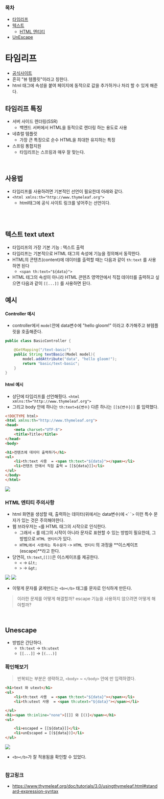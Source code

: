 ### 목차
 - [타임리프](#타임리프)
 - [텍스트](#텍스트-text-utext)
   - [HTML 엔티티](#HTML-엔티티-주의사항)
 - [UnEscape](#Unescape)

# 타임리프
 - [공식사이트](https://www.thymeleaf.org/)
 - 흔히 "뷰 템플릿"이라고 칭한다.
 - html 태그에 속성을 붙여 페이지에 동적으로 값을 추가하거나 처리 할 수 있게 해준다.

## 타임리프 특징
 - 서버 사이드 렌더링(SSR)
   - 백엔드 서버에서 HTML을 동적으로 렌더링 하는 용도로 사용
 - 네츄럴 템플릿
   - 가장 큰 특징으로 순수 HTML을 최대한 유지하는 특징
 - 스프링 통합지원
   - 타임리프는 스프링과 매우 잘 맞는다.

<br>

## 사용법 
 - 타임리프를 사용하려면 기본적인 선언이 필요한데 아래와 같다.
 - `<html xmlns:th="http://www.thymeleaf.org">`
   - html태그에 공식 사이트 링크를 넣어주는 선언이다.

<br>
<br>




## 텍스트 text utext
 - 타임리프의 가장 기본 기능 : 텍스트 출력
 - 타임리프는 기본적으로 HTML 태그의 속성에 기능을 정의해서 동작한다.
 - HTML의 콘텐츠(content)에 데이터를 출력할 때는 다음과 같이 `th:text` 를 사용하면 된다
   - `<span th:text="${data}">`
 - HTML 테그의 속성이 아니라 HTML 콘텐츠 영역안에서 직접 데이터를 출력하고 싶으면 다음과 같이 `[[...]]` 를 사용하면 된다.


## 예시

#### Controller 예시
- controller에서 `model`안에 data변수에 "hello gloom!" 이라고 추가해주고 뷰템플릿을 호출해준다.

```java
public class BasicController {

    @GetMapping("/text-basic")
    public String textBasic(Model model){
        model.addAttribute("data", "hello gloom!");
        return "basic/text-basic";
    }
}

```

#### html 예시 
- 상단에 타임리프를 선언해줬다. `<html xmlns:th="http://www.thymeleaf.org">`
- 그리고 body 안에 하나는 `th:text=${변수}` 다른 하나는 `[[${변수}]]` 를 입력했다. 

```html
<!DOCTYPE html>
<html xmlns:th="http://www.thymeleaf.org">
<head>
    <meta charset="UTF-8">
    <title>Title</title>
</head>
<body>

<h1>컨텐츠에 데이터 출력하기</h1>
<ul>
    <li>th:text 사용  = <span th:text="${data}"></span></li>
    <li>컨텐츠 안에서 직접 출력 = [[${data}]]</li>
</ul>
</body>
</html>
```

<img src="https://user-images.githubusercontent.com/104331549/203462124-ceca3787-2e02-45c8-9bab-337a385eb466.png">

<br>

### HTML 엔티티 주의사항 
- html 화면을 생성할 때, 출력하는 데이터(위에서는 data변수)에 `<``>` 이런 특수 문자가 있는 것은 주의해야한다.
- 웹 브라우저는 `<`를 HTML 태그의 시작으로 인식한다. 
  - 그래서 `<` 를 테그의 시작이 아니라 문자로 표현할 수 있는 방법이 필요한데, 그 방법으로 `HTML 엔티티`가 있다.
  - `HTML에서 사용하는 특수문자` -> `HTML 엔티티` 의 과정을 **이스케이프(escape)**라고 한다.
- 당연히, `th:text`,`[[]]`은 이스케이프를 제공한다.
  - `<` -> `&lt;`
  - `>` -> `&gt;`
  
<img src="https://user-images.githubusercontent.com/104331549/203462918-826be578-de42-4161-98d6-d5d546234774.png">
<img src="https://user-images.githubusercontent.com/104331549/203462978-afe565ac-815e-4450-97ee-8771358bf18f.png">

 - 이렇게 문자를 굵게만드는 `<b></b>` 태그를 문자로 인식하게 만든다.

> 이러한 문제를 어떻게 해결할까?
> escape 기능을 사용하지 않으려면 어떻게 해야할까?

<br>

## Unescape
- 방법은 간단하다.
  - `th:text` -> `th:utext`
  - `[[...]]` -> `[(...)]`

### 확인해보기
> 반복되는 부분은 생략하고, `<body>` ~ `</body>` 안에 만 입력하였다. 
```html
<h1>text 와 utext</h1>
<ul>
    <li>th:text 사용  = <span th:text="${data}"></span></li>
    <li>th:utext 사용  = <span th:utext="${data}"></span></li>

</ul>
<h1><span th:inline="none">[[]] 와 [()]</span></h1>
<ul>

    <li>escaped = [[${data}]]</li>
    <li>unEscaped = [(${data})]</li>
</ul>
```
<img src="https://user-images.githubusercontent.com/104331549/203467209-286c09ec-9767-4b48-a1df-862f410cee78.png">

- `<b></b>`가 잘 적용됨을 확인할 수 있었다.

<img src="">

### 참고링크

 - https://www.thymeleaf.org/doc/tutorials/3.0/usingthymeleaf.html#standard-expression-syntax
